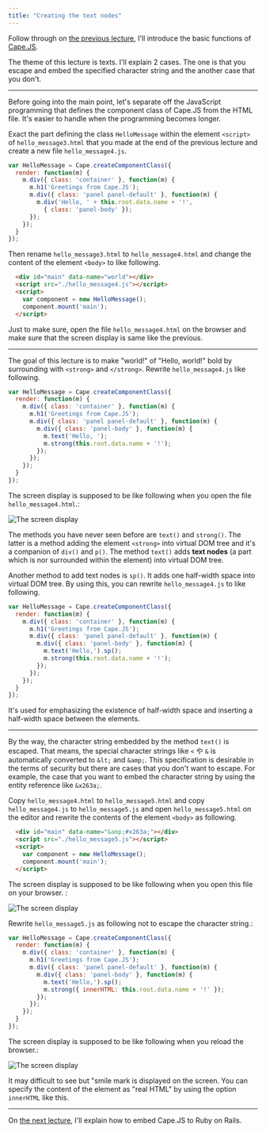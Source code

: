 ```yaml
---
title: "Creating the text nodes"
---
```


Follow through on [the previous lecture](../02_custom_attributes_and_nested_elements), I'll introduce the basic functions of [Cape.JS](http://oiax.github.io/capejs/).

The theme of this lecture is texts. I'll explain 2 cases. The one is that you escape and embed the specified character string and the another case that you don't.

----

Before going into the main point, let's separate off the JavaScript programming that defines the component class of Cape.JS from the HTML file. It's easier to handle when the programming becomes longer.

Exact the part defining the class `HelloMessage` within the element `<script>` of `hello_message3.html` that you made at the end of the previous lecture and create a new file `hello_message4.js`.

```javascript
var HelloMessage = Cape.createComponentClass({
  render: function(m) {
    m.div({ class: 'container' }, function(m) {
      m.h1('Greetings from Cape.JS');
      m.div({ class: 'panel panel-default' }, function(m) {
        m.div('Hello, ' + this.root.data.name + '!',
          { class: 'panel-body' });
      });
    });
  }
});
```

Then rename `hello_message3.html` to `hello_message4.html`  and change the content of the element `<body>` to like following.

```html
  <div id="main" data-name="world"></div>
  <script src="./hello_message4.js"></script>
  <script>
    var component = new HelloMessage();
    component.mount('main');
  </script>
```

Just to make sure, open the file `hello_message4.html` on the browser and make sure that the screen display is same like the previous.

----

The goal of this lecture is to make "world!" of "Hello, world!" bold by surrounding with `<strong>` and `</strong>`. Rewrite `hello_message4.js` like following.

```javascript
var HelloMessage = Cape.createComponentClass({
  render: function(m) {
    m.div({ class: 'container' }, function(m) {
      m.h1('Greetings from Cape.JS');
      m.div({ class: 'panel panel-default' }, function(m) {
        m.div({ class: 'panel-body' }, function(m) {
          m.text('Hello, ');
          m.strong(this.root.data.name + '!');
        });
      });
    });
  }
});
```

The screen display is supposed to be like following when you open the file `hello_message4.html`.:

![The screen display](/capejs/images/capejs_primer/hello_message5a.png)

The methods you have never seen before are `text()` and `strong()`. The latter is a method adding the element `<strong>` into virtual DOM tree and it's a companion of `div()` and `p()`. The method `text()` adds **text nodes** (a part which is nor surrounded within the element) into virtual DOM tree.

Another method to add text nodes is `sp()`. It adds one half-width space into virtual DOM tree. By using this, you can rewrite `hello_message4.js` to like following.

```javascript
var HelloMessage = Cape.createComponentClass({
  render: function(m) {
    m.div({ class: 'container' }, function(m) {
      m.h1('Greetings from Cape.JS');
      m.div({ class: 'panel panel-default' }, function(m) {
        m.div({ class: 'panel-body' }, function(m) {
          m.text('Hello,').sp();
          m.strong(this.root.data.name + '!');
        });
      });
    });
  }
});
```

It's used for emphasizing the existence of half-width space and inserting a half-width space between the elements.

----

By the way, the character string embedded by the method `text()` is escaped. That means, the special character strings like `<` や `&` is automatically converted to `&lt;` and `&amp;`. This specification is desirable in the terms of security but there are cases that you don't want to escape. For example, the case that you want to embed the character string by using the entity reference like `&x263a;`.

Copy `hello_message4.html` to `hello_message5.html` and copy `hello_message4.js` to `hello_message5.js` and open `hello_message5.html` on the editor and rewrite the contents of the element `<body>` as following.

```html
  <div id="main" data-name="&amp;#x263a;"></div>
  <script src="./hello_message5.js"></script>
  <script>
    var component = new HelloMessage();
    component.mount('main');
  </script>
```

The screen display is supposed to be like following when you open this file on your browser.
:

![The screen display](/capejs/images/capejs_primer/hello_message5b.png)

Rewrite `hello_message5.js` as following not to escape the character string.:

```javascript
var HelloMessage = Cape.createComponentClass({
  render: function(m) {
    m.div({ class: 'container' }, function(m) {
      m.h1('Greetings from Cape.JS');
      m.div({ class: 'panel panel-default' }, function(m) {
        m.div({ class: 'panel-body' }, function(m) {
          m.text('Hello,').sp();
          m.strong({ innerHTML: this.root.data.name + '!' });
        });
      });
    });
  }
});
```

The screen display is supposed to be like following when you reload the browser.:

![The screen display](/capejs/images/capejs_primer/hello_message5b.png)

It may difficult to see but "smile mark is displayed on the screen. You can specify the content of the element as "real HTML" by using the option `innerHTML` like this.

----

On [the next lecture](../04_rails_integration1), I'll explain how to embed Cape.JS to Ruby on Rails.
